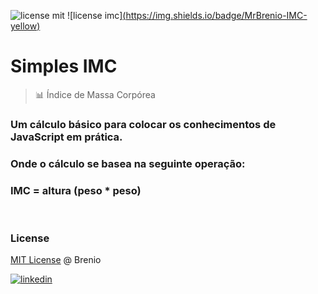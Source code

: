 ![license mit](https://img.shields.io/github/license/mrbrenio/simplesimc) ![license imc][(https://img.shields.io/badge/MrBrenio-IMC-yellow)](https://mrbrenio.github.io/simplesIMC/)

# Simples IMC 
> 📊 Índice de Massa Corpórea

### Um cálculo básico para colocar os conhecimentos de JavaScript em prática.

### Onde o cálculo se basea na seguinte operação:

### IMC = altura (peso * peso)
<br>

### License
[MIT License](https://github.com/mrbrenio/simplesIMC/blob/main/LICENSE) @ Brenio
<br>

[![linkedin](https://cdn2.iconfinder.com/data/icons/social-18/512/LinkedIn-128.png)](https://www.linkedin.com/in/brenio/) 
